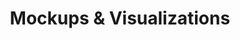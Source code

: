 ---
title: Mockups & Visualizations
type: landing

sections:
  - block: collection
    content:
      title: Mockups & Visualizations
      subtitle: Interactive prototypes and design explorations
      text: ""
      count: 5
      filters:
        folders:
          - mockups
        exclude_featured: false
        exclude_future: false
        exclude_past: false
        publication_type: ""
        author: ""
        category: ""
        tag: ""
        featured_only: false
      archive:
        enable: true
        text: View All
        link: mockups/
    design:
      view: showcase
      columns: "2"
---